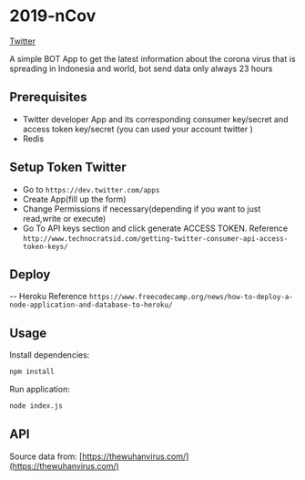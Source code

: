 # 2019-nCov
[Twitter](https://twitter.com/Linggaadi4)

A simple BOT App to get the latest information about the corona virus that is spreading in Indonesia and world, bot send data only always 23 hours

## Prerequisites
- Twitter developer App and its corresponding consumer key/secret and access token key/secret (you can used your account twitter )
- Redis

## Setup  Token Twitter
- Go to `https://dev.twitter.com/apps`
- Create App(fill up the form)
- Change Permissions if necessary(depending if you want to just read,write or execute) 
- Go To API keys section and click generate ACCESS TOKEN.
 Reference `http://www.technocratsid.com/getting-twitter-consumer-api-access-token-keys/`

## Deploy
-- Heroku
Reference `https://www.freecodecamp.org/news/how-to-deploy-a-node-application-and-database-to-heroku/`

## Usage
Install dependencies:
```bash
npm install
```

Run application:
```bash
node index.js
```
## API 
Source data from: [https://thewuhanvirus.com/](https://thewuhanvirus.com/)